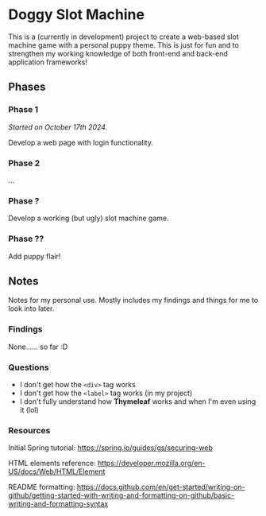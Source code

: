 # Doggy Slot Machine
This is a (currently in development) project to create a web-based slot machine game with a personal puppy theme. This is just for fun and to strengthen my working knowledge of both front-end and back-end application frameworks!
## Phases
### Phase 1
_Started on October 17th 2024._

Develop a web page with login functionality.
### Phase 2
...
### Phase ?
Develop a working (but ugly) slot machine game.
### Phase ??
Add puppy flair!
## Notes
Notes for my personal use. Mostly includes my findings and things for me to look into later.
### Findings
None...... so far :D
### Questions
- I don't get how the `<div>` tag works
- I don't get how the `<label>` tag works (in my project)
- I don't fully understand how **Thymeleaf** works and when I'm even using it (lol)
### Resources
Initial Spring tutorial: https://spring.io/guides/gs/securing-web

HTML elements reference: https://developer.mozilla.org/en-US/docs/Web/HTML/Element

README formatting: https://docs.github.com/en/get-started/writing-on-github/getting-started-with-writing-and-formatting-on-github/basic-writing-and-formatting-syntax